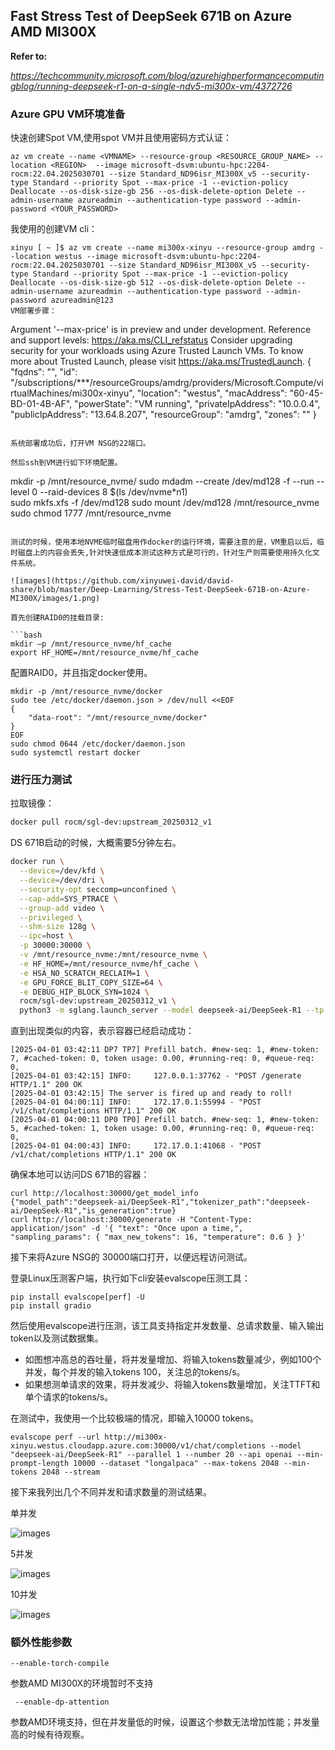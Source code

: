 ## Fast Stress Test of DeepSeek 671B on Azure AMD MI300X

**Refer to:**

*https://techcommunity.microsoft.com/blog/azurehighperformancecomputingblog/running-deepseek-r1-on-a-single-ndv5-mi300x-vm/4372726*

### Azure GPU VM环境准备

快速创建Spot VM,使用spot VM并且使用密码方式认证：

```
az vm create --name <VMNAME> --resource-group <RESOURCE_GROUP_NAME> --location <REGION>  --image microsoft-dsvm:ubuntu-hpc:2204-rocm:22.04.2025030701 --size Standard_ND96isr_MI300X_v5 --security-type Standard --priority Spot --max-price -1 --eviction-policy Deallocate --os-disk-size-gb 256 --os-disk-delete-option Delete --admin-username azureadmin --authentication-type password --admin-password <YOUR_PASSWORD> 

```

我使用的创建VM cli：

```
xinyu [ ~ ]$ az vm create --name mi300x-xinyu --resource-group amdrg --location westus --image microsoft-dsvm:ubuntu-hpc:2204-rocm:22.04.2025030701 --size Standard_ND96isr_MI300X_v5 --security-type Standard --priority Spot --max-price -1 --eviction-policy Deallocate --os-disk-size-gb 512 --os-disk-delete-option Delete --admin-username azureadmin --authentication-type password --admin-password azureadmin@123  
VM部署步骤：

```
Argument '--max-price' is in preview and under development. Reference and support levels: https://aka.ms/CLI_refstatus
Consider upgrading security for your workloads using Azure Trusted Launch VMs. To know more about Trusted Launch, please visit https://aka.ms/TrustedLaunch.
{
  "fqdns": "",
  "id": "/subscriptions/***/resourceGroups/amdrg/providers/Microsoft.Compute/virtualMachines/mi300x-xinyu",
  "location": "westus",
  "macAddress": "60-45-BD-01-4B-AF",
  "powerState": "VM running",
  "privateIpAddress": "10.0.0.4",
  "publicIpAddress": "13.64.8.207",
  "resourceGroup": "amdrg",
  "zones": ""
}
```

系统部署成功后，打开VM NSG的22端口。

然后ssh到VM进行如下环境配置。

```
mkdir -p /mnt/resource_nvme/
sudo mdadm --create /dev/md128 -f --run --level 0 --raid-devices 8 $(ls /dev/nvme*n1)  
sudo mkfs.xfs -f /dev/md128 
sudo mount /dev/md128 /mnt/resource_nvme 
sudo chmod 1777 /mnt/resource_nvme  
```

测试的时候，使用本地NVME临时磁盘用作docker的运行环境，需要注意的是，VM重启以后，临时磁盘上的内容会丢失,针对快速低成本测试这种方式是可行的，针对生产则需要使用持久化文件系统。

![images](https://github.com/xinyuwei-david/david-share/blob/master/Deep-Learning/Stress-Test-DeepSeek-671B-on-Azure-MI300X/images/1.png)

首先创建RAID0的挂载目录:

```bash
mkdir –p /mnt/resource_nvme/hf_cache 
export HF_HOME=/mnt/resource_nvme/hf_cache 
```

配置RAID0，并且指定docker使用。

```
mkdir -p /mnt/resource_nvme/docker 
sudo tee /etc/docker/daemon.json > /dev/null <<EOF 
{ 
    "data-root": "/mnt/resource_nvme/docker" 
} 
EOF 
sudo chmod 0644 /etc/docker/daemon.json 
sudo systemctl restart docker 
```

### 进行压力测试

拉取镜像：

```bash
docker pull rocm/sgl-dev:upstream_20250312_v1
```

DS 671B启动的时候，大概需要5分钟左右。

```bash
docker run \
  --device=/dev/kfd \
  --device=/dev/dri \
  --security-opt seccomp=unconfined \
  --cap-add=SYS_PTRACE \
  --group-add video \
  --privileged \
  --shm-size 128g \
  --ipc=host \
  -p 30000:30000 \
  -v /mnt/resource_nvme:/mnt/resource_nvme \
  -e HF_HOME=/mnt/resource_nvme/hf_cache \
  -e HSA_NO_SCRATCH_RECLAIM=1 \
  -e GPU_FORCE_BLIT_COPY_SIZE=64 \
  -e DEBUG_HIP_BLOCK_SYN=1024 \
  rocm/sgl-dev:upstream_20250312_v1 \
  python3 -m sglang.launch_server --model deepseek-ai/DeepSeek-R1 --tp 8 --trust-remote-code --chunked-prefill-size 131072  --host 0.0.0.0 
```

直到出现类似的内容，表示容器已经启动成功：

```
[2025-04-01 03:42:11 DP7 TP7] Prefill batch. #new-seq: 1, #new-token: 7, #cached-token: 0, token usage: 0.00, #running-req: 0, #queue-req: 0, 
[2025-04-01 03:42:15] INFO:     127.0.0.1:37762 - "POST /generate HTTP/1.1" 200 OK
[2025-04-01 03:42:15] The server is fired up and ready to roll!
[2025-04-01 04:00:11] INFO:     172.17.0.1:55994 - "POST /v1/chat/completions HTTP/1.1" 200 OK
[2025-04-01 04:00:11 DP0 TP0] Prefill batch. #new-seq: 1, #new-token: 5, #cached-token: 1, token usage: 0.00, #running-req: 0, #queue-req: 0, 
[2025-04-01 04:00:43] INFO:     172.17.0.1:41068 - "POST /v1/chat/completions HTTP/1.1" 200 OK
```

确保本地可以访问DS 671B的容器：

```
curl http://localhost:30000/get_model_info 
{"model_path":"deepseek-ai/DeepSeek-R1","tokenizer_path":"deepseek-ai/DeepSeek-R1","is_generation":true} 
curl http://localhost:30000/generate -H "Content-Type: application/json" -d '{ "text": "Once upon a time,", "sampling_params": { "max_new_tokens": 16, "temperature": 0.6 } }'
```

接下来将Azure NSG的 30000端口打开，以便远程访问测试。

登录Linux压测客户端，执行如下cli安装evalscope压测工具：

```
pip install evalscope[perf] -U
pip install gradio
```

然后使用evalscope进行压测，该工具支持指定并发数量、总请求数量、输入输出token以及测试数据集。

- 如图想冲高总的吞吐量，将并发量增加、将输入tokens数量减少，例如100个并发，每个并发的输入tokens 100，关注总的tokens/s。
- 如果想测单请求的效果，将并发减少、将输入tokens数量增加，关注TTFT和单个请求的tokens/s。



在测试中，我使用一个比较极端的情况，即输入10000 tokens。

```
evalscope perf --url http://mi300x-xinyu.westus.cloudapp.azure.com:30000/v1/chat/completions --model "deepseek-ai/DeepSeek-R1" --parallel 1 --number 20 --api openai --min-prompt-length 10000 --dataset "longalpaca" --max-tokens 2048 --min-tokens 2048 --stream 
```

接下来我列出几个不同并发和请求数量的测试结果。

单并发

![images](https://github.com/xinyuwei-david/david-share/blob/master/Deep-Learning/Stress-Test-DeepSeek-671B-on-Azure-MI300X/images/2.jpg)



5并发 

![images](https://github.com/xinyuwei-david/david-share/blob/master/Deep-Learning/Stress-Test-DeepSeek-671B-on-Azure-MI300X/images/3.jpg)



10并发

![images](https://github.com/xinyuwei-david/david-share/blob/master/Deep-Learning/Stress-Test-DeepSeek-671B-on-Azure-MI300X/images/4.jpg)



### 额外性能参数

```
--enable-torch-compile
```

参数AMD MI300X的环境暂时不支持

```
 --enable-dp-attention 
```

参数AMD环境支持，但在并发量低的时候，设置这个参数无法增加性能；并发量高的时候有待观察。
